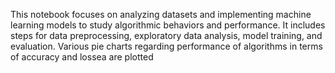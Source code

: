 This notebook focuses on analyzing datasets and implementing machine learning models to study algorithmic behaviors and performance. It includes steps for data preprocessing, exploratory data analysis, model training, and evaluation. Various pie charts regarding performance of algorithms in terms of accuracy and lossea are plotted
